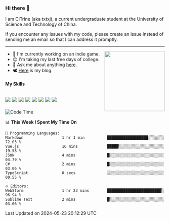### Hi there 👋

I am CiTrine (aka txtxj), a current undergraduate student at the University of Science and Technology of China.

If you encounter any issues with my code, please create an issue instead of sending me an email so that I can address it promptly.

---

<img align="right" height="190" src="http://github-profile-summary-cards.vercel.app/api/cards/stats?username=txtxj&theme=vue">

- 🌱 I'm currently working on an indie game.
- 😉 I'm taking my last free days of college.
- 💬 Ask me about anything [here](https://github.com/txtxj/txtxj/issues).
- 🕊️ [Here](https://txtxj.top) is my blog.

#### My Skills

![](https://img.shields.io/badge/Unity-000000?logo=unity&logoColor=fff)
![](https://img.shields.io/badge/C%23-239120?logo=csharp&logoColor=fff)
![](https://img.shields.io/badge/Python-3e74a2?logo=python&logoColor=fff)
![](https://img.shields.io/badge/C++-65318e?logo=cplusplus&logoColor=fff)
![](https://img.shields.io/badge/C-5654a2?logo=c&logoColor=fff)
![](https://img.shields.io/badge/Vue-4FC08D?logo=vuedotjs&logoColor=fff)
![](https://img.shields.io/badge/Blender-f5792a?logo=blender&logoColor=fff)
![](https://img.shields.io/badge/MS%20SQL-cc2927?logo=microsoftsqlserver&logoColor=fff)
---

<!--START_SECTION:waka-->
![Code Time](http://img.shields.io/badge/Code%20Time-1%2C819%20hrs%2055%20mins-blue)

📊 **This Week I Spent My Time On** 

```text
💬 Programming Languages: 
Markdown                 1 hr 1 min          ██████████████████░░░░░░░   72.03 % 
Vue.js                   16 mins             █████░░░░░░░░░░░░░░░░░░░░   19.58 % 
JSON                     4 mins              █░░░░░░░░░░░░░░░░░░░░░░░░   04.79 % 
C#                       2 mins              █░░░░░░░░░░░░░░░░░░░░░░░░   03.06 % 
TypeScript               0 secs              ░░░░░░░░░░░░░░░░░░░░░░░░░   00.55 % 

🔥 Editors: 
WebStorm                 1 hr 23 mins        ████████████████████████░   96.94 % 
Sublime Text             2 mins              █░░░░░░░░░░░░░░░░░░░░░░░░   03.06 % 
```


 Last Updated on 2024-05-23 20:12:29 UTC
<!--END_SECTION:waka-->
